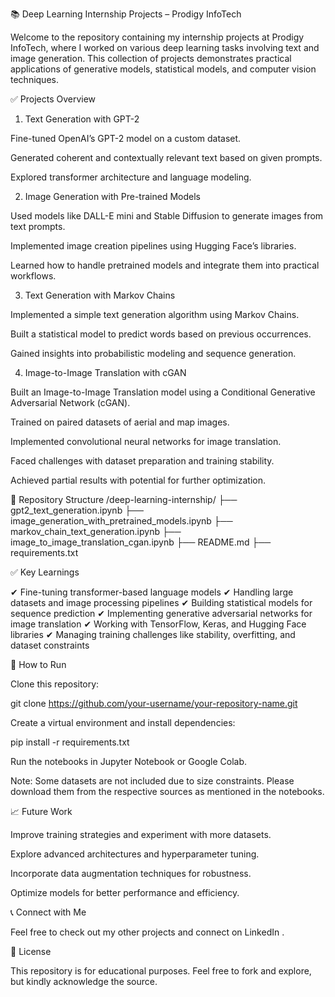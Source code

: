 📚 Deep Learning Internship Projects – Prodigy InfoTech

Welcome to the repository containing my internship projects at Prodigy InfoTech, where I worked on various deep learning tasks involving text and image generation. This collection of projects demonstrates practical applications of generative models, statistical models, and computer vision techniques.

✅ Projects Overview
1. Text Generation with GPT-2

Fine-tuned OpenAI’s GPT-2 model on a custom dataset.

Generated coherent and contextually relevant text based on given prompts.

Explored transformer architecture and language modeling.

2. Image Generation with Pre-trained Models

Used models like DALL-E mini and Stable Diffusion to generate images from text prompts.

Implemented image creation pipelines using Hugging Face’s libraries.

Learned how to handle pretrained models and integrate them into practical workflows.

3. Text Generation with Markov Chains

Implemented a simple text generation algorithm using Markov Chains.

Built a statistical model to predict words based on previous occurrences.

Gained insights into probabilistic modeling and sequence generation.

4. Image-to-Image Translation with cGAN

Built an Image-to-Image Translation model using a Conditional Generative Adversarial Network (cGAN).

Trained on paired datasets of aerial and map images.

Implemented convolutional neural networks for image translation.

Faced challenges with dataset preparation and training stability.

Achieved partial results with potential for further optimization.

📂 Repository Structure
/deep-learning-internship/
├── gpt2_text_generation.ipynb
├── image_generation_with_pretrained_models.ipynb
├── markov_chain_text_generation.ipynb
├── image_to_image_translation_cgan.ipynb
├── README.md
├── requirements.txt

✅ Key Learnings

✔ Fine-tuning transformer-based language models
✔ Handling large datasets and image processing pipelines
✔ Building statistical models for sequence prediction
✔ Implementing generative adversarial networks for image translation
✔ Working with TensorFlow, Keras, and Hugging Face libraries
✔ Managing training challenges like stability, overfitting, and dataset constraints

🚀 How to Run

Clone this repository:

git clone https://github.com/your-username/your-repository-name.git


Create a virtual environment and install dependencies:

pip install -r requirements.txt


Run the notebooks in Jupyter Notebook or Google Colab.

Note: Some datasets are not included due to size constraints. Please download them from the respective sources as mentioned in the notebooks.

📈 Future Work

Improve training strategies and experiment with more datasets.

Explore advanced architectures and hyperparameter tuning.

Incorporate data augmentation techniques for robustness.

Optimize models for better performance and efficiency.

📞 Connect with Me

Feel free to check out my other projects and connect on LinkedIn
.

📜 License

This repository is for educational purposes. Feel free to fork and explore, but kindly acknowledge the source.
